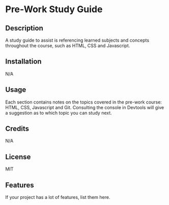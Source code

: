 # Pre-Work Study Guide

## Description

A study guide to assist is referencing learned subjects and concepts throughout the course, such as HTML, CSS and Javascript.

## Installation

N/A

## Usage
Each section contains notes on the topics covered in the pre-work course: HTML, CSS, Javascript and Git. 
Consulting the console in Devtools will give a suggestion as to which topic you can study next.


## Credits
N/A

## License
MIT

## Features

If your project has a lot of features, list them here.
